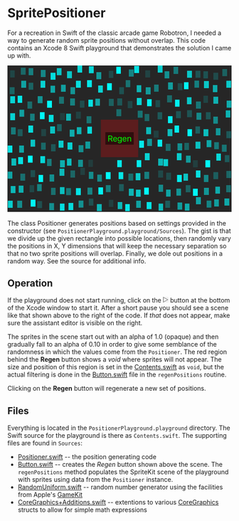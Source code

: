 # SpritePositioner

For a recreation in Swift of the classic arcade game Robotron, I needed a way to generate random sprite
positions without overlap. This code contains an Xcode 8 Swift playground that demonstrates the solution I came
up with.

![](Scene.png)

The class Positioner generates positions based on settings provided in the constructor (see
`PositionerPlayground.playground/Sources`). The gist is that we divide up the given rectangle into possible
locations, then randomly vary the positions in X, Y dimensions that will keep the necessary separation so that
no two sprite positions will overlap. Finally, we dole out positions in a random way. See the source for
additional info.

## Operation

If the playground does not start running, click on the ![play](play.png) button at the bottom of the Xcode
window to start it. After a short pause you should see a scene like that shown above to the right of the code.
If *that* does not appear, make sure the assistant editor is visible on the right.

The sprites in the scene start out with an alpha of 1.0 (opaque) and then gradually fall to an alpha of 0.10 in
order to give some semblance of the randomness in which the values come from the `Positioner`. The red region
behind the **Regen** button shows a *void* where sprites will not appear. The size and position of this region
is set in the [Contents.swift](./PositionerPlayground.playground/Contents.swift) as `void`, but the actual
filtering is done in the [Button.swift](./PositionerPlayground.playground/Sources/Button.swift) file in the
`regenPositions` routine.

Clicking on the **Regen** button will regenerate a new set of positions.

## Files

Everything is located in the `PositionerPlayground.playground` directory. The Swift source for the playground is
there as `Contents.swift`. The supporting files are found in `Sources`:

* [Positioner.swift](./PositionerPlayground.playground/Sources/Positioner.swift) -- the position generating code
* [Button.swift](./PositionerPlayground.playground/Sources/Button.swift) -- creates the *Regen* button shown above the scene. The `regenPositions` method populates the
SpriteKit scene of the playground with sprites using data from the `Positioner` instance.
* [RandomUniform.swift](./PositionerPlayground.playground/Sources/RandomUniform.swift) -- random number generator using the facilities from Apple's
[GameKit](https://developer.apple.com/reference/gamekit)
* [CoreGraphics+Additions.swift](./PositionerPlayground.playground/Sources/CoreGraphics+Additions.swift) -- extentions to various
[CoreGraphics](https://developer.apple.com/reference/coregraphics) structs to allow for simple math expressions
